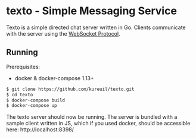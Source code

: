 # texto - Simple Messaging Service

Texto is a simple directed chat server written in Go. Clients communicate with the server using the
[WebSocket Protocol](http://tools.ietf.org/html/rfc6455).

## Running

Prerequisites:

* docker & docker-compose 1.13+

```bash
$ git clone https://github.com/kureuil/texto.git
$ cd texto
$ docker-compose build
$ docker-compose up
```

The texto server should now be running. The server is bundled with a sample client written in JS, which if you used
docker, should be accessible here: http://localhost:8398/

